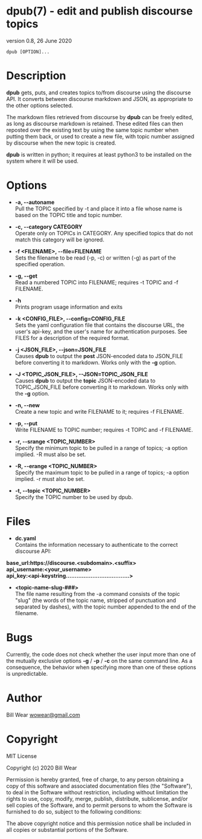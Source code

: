 # dpub(7) - edit and publish discourse topics

version 0.8, 26 June 2020

```
dpub [OPTION]...
```

<a name="description"></a>

# Description

**dpub**
gets, puts, and creates topics to/from discourse using the discourse API. It
converts between discourse markdown and JSON, as appropriate to the other options
selected.

The markdown files retrieved from discourse by
**dpub**
can be freely edited, as long as discourse markdown is retained.
These edited files can then reposted over the existing text by using the same topic number when putting them back, or used to create a new file, with topic number assigned
by discourse when the new topic is created.

**dpub**
is written in python; it requires at least python3 to be installed on the system where it will be used.

<a name="options"></a>

# Options


* **-a, --autoname**  
  Pull the TOPIC specified by -t and place it into a file whose name is based on the TOPIC title and topic number.
* **-c, --category CATEGORY**  
  Operate only on TOPICs in CATEGORY.  Any specified topics that do not match this category will be ignored.
* **-f &lt;FILENAME&gt;, --file=FILENAME**  
  Sets the filename to be read (-p, -c) or written (-g) as part of the specified
  operation.
* **-g, --get**  
  Read a numbered TOPIC into FILENAME; requires -t TOPIC and -f FILENAME.
* **-h**  
  Prints program usage information and exits
* **-k &lt;CONFIG_FILE&gt;, --config=CONFIG_FILE**  
  Sets the yaml configuration file that contains the discourse URL, the user's api-key,
  and the user's name for authentication purposes.  See FILES for a description of the
  required format.
* **-j &lt;JSON_FILE&gt;, --json=JSON_FILE**  
  Causes
  **dpub**
  to output the
  **post**
  JSON-encoded data to JSON_FILE before converting it to markdown.  Works only with the
  **-g**
  option.


* **-J &lt;TOPIC_JSON_FILE&gt;, --JSON=TOPIC_JSON_FILE**  
  Causes
  **dpub**
  to output the
  **topic**
  JSON-encoded data to TOPIC_JSON_FILE before converting it to markdown.  Works only with the
  **-g**
  option.
* **-n, --new**  
  Create a new topic and write FILENAME to it; requires -f FILENAME.
* **-p, --put**  
  Write FILENAME to TOPIC number; requires -t TOPIC and -f FILENAME.
* **-r, --srange &lt;TOPIC_NUMBER&gt;**  
  Specify the minimum topic to be pulled in a range of topics; -a option implied. -R must also be set.
* **-R, --erange &lt;TOPIC_NUMBER&gt;**  
  Specify the maximum topic to be pulled in a range of topics; -a option implied. -r must also be set.
* **-t, --topic &lt;TOPIC_NUMBER&gt;**  
  Specify the TOPIC number to be used by dpub.

<a name="files"></a>

# Files


* **dc.yaml**  
  Contains the information necessary to authenticate to the correct discourse API:

**base_url:**https://discourse.&lt;subdomain&gt;.&lt;suffix&gt;  
**api_username:**&lt;your_username&gt;  
**api_key:**&lt;api-key**string....................................&gt;**

* **&lt;topic-name-slug-###&gt;**  
  The file name resulting from the -a command consists of the topic "slug" (the words of the topic name, stripped of punctuation and separated by dashes), with the topic number appended to the end of the filename.

<a name="bugs"></a>

# Bugs

Currently, the code does not check whether the user input more than one of the mutually
exclusive options
**-g**
/
**-p**
/
**-c**
on the same command line.  As a consequence, the behavior when specifying more than one of these options is unpredictable.

<a name="author"></a>

# Author

Bill Wear [wowear@gmail.com](mailto:wowear@gmail.com)

<a name="copyright"></a>

# Copyright

MIT License

Copyright (c) 2020 Bill Wear


Permission is hereby granted, free of charge, to any person obtaining a copy
of this software and associated documentation files (the "Software"), to deal
in the Software without restriction, including without limitation the rights
to use, copy, modify, merge, publish, distribute, sublicense, and/or sell
copies of the Software, and to permit persons to whom the Software is
furnished to do so, subject to the following conditions:

The above copyright notice and this permission notice shall be included in
all copies or substantial portions of the Software.
